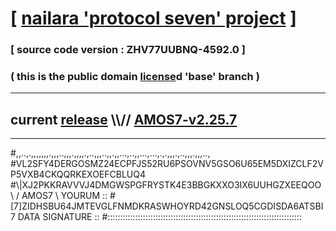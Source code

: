 
# [ [nailara 'protocol seven' project](http://nailara.network/) ]

### [ source code version : ZHV77UUBNQ-4592.0 ]

### ( this is the public domain [license](../license)d 'base' branch )
---
## current [release](https://github.com/nailara-technologies/protocol-7/releases) \\\\// [AMOS7-v2.25.7](https://github.com/nailara-technologies/protocol-7/releases/tag/AMOS7-v2.25.7)
---

#,,..,.,,,,,,,.,,,..,,,.,,,,.,..,,,..,,.,,...,..,,...,...,.,.,,,.,..,,,.,,,..,
#VL2SFY4DERGOSMZ24ECPFJS52RU6PSOVNV5GSO6U65EM5DXIZCLF2VP5VXB4CKQQRKEXOEFCBLUQ4
#\\\|XJ2PKKRAVVVJ4DMGWSPGFRYSTK4E3BBGKXXO3IX6UUHGZXEEQOO \ / AMOS7 \ YOURUM ::
#\[7]ZIDHSBU64JMTEVGLFNMDKRASWHOYRD42GNSLOQ5CGDISDA6ATSBI 7  DATA SIGNATURE ::
#:::::::::::::::::::::::::::::::::::::::::::::::::::::::::::::::::::::::::::::
